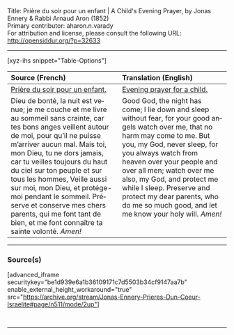 <html>
<head></head>
<body>
Title: Prière du soir pour un enfant | A Child's Evening Prayer, by Jonas Ennery & Rabbi Arnaud Aron (1852)<br />
Primary contributor: aharon.n.varady<br />
For attribution and license, please consult the following URL: <a href="http://opensiddur.org/?p=32633">http://opensiddur.org/?p=32633</a>
<p />
<hr />

[xyz-ihs snippet="Table-Options"]<table style="margin-left: auto; margin-right: auto;" class="draggable">
<thead><tr><th id="x" style="text-align: left;">Source (French)</th><th style="text-align: left;">Translation (English)</th></tr></thead>
<tbody>
<tr><td style="vertical-align:top;">
<div class="french" lang="fr">
<u>Prière du soir pour un enfant.</u>
</span></div></td>
 
<td style="vertical-align:top;">
<div class="english" lang="en">
<u>Evening prayer for a child.</u>
</div></td></tr>


<tr><td style="vertical-align:top;">
<div class="french" lang="fr">
Dieu de bonté, la nuit est venue; je me couche et me livre au sommeil sans crainte, car tes bons anges veillent autour de moi, pour qu’il ne puisse m’arriver aucun mal. Mais toi, mon Dieu, tu ne dors jamais, car tu veilles toujours du haut du ciel sur ton peuple et sur tous les hommes, Veille aussi sur moi, mon Dieu, et protége-moi pendant le sommeil. Préserve et conserve mes chers parents, qui me font tant de bien, et me font connaître ta sainte volonté. <em>Amen!</em>
</span></div></td>
 
<td style="vertical-align:top;">
<div class="english" lang="en">
Good God, the night has come; I lie down and sleep without fear, for your good angels watch over me, that no harm may come to me. But you, my God, never sleep, for you always watch from heaven over your people and over all men; watch over me also, my God, and protect me while I sleep. Preserve and protect my dear parents, who do me so much good, and let me know your holy will. <em>Amen!</em>
</div></td></tr>
</tbody></table>

<hr />

<h3>Source(s)</h3>

[advanced_iframe securitykey="be1d939e6a1b36109171c7d5503b34cf9147aa7b" enable_external_height_workaround="true" src="https://archive.org/stream/Jonas-Ennery-Prieres-Dun-Coeur-Israelite#page/n511/mode/2up"]

&nbsp;

<hr />

&nbsp;
</body>
</html>